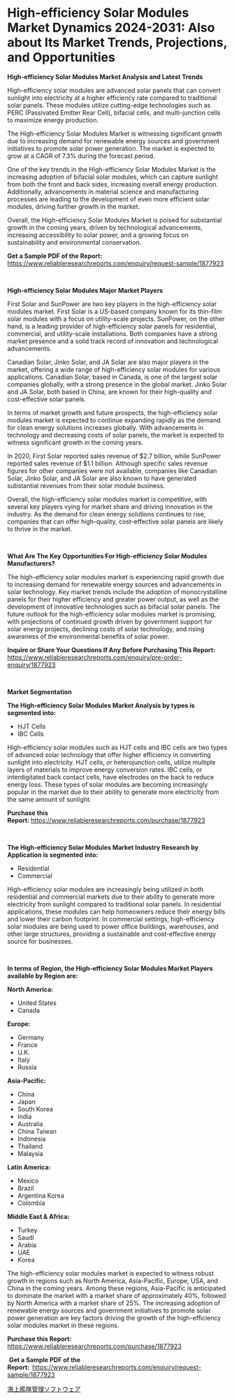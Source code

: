 <p><h1>High-efficiency Solar Modules Market Dynamics 2024-2031: Also about Its Market Trends, Projections, and Opportunities</h1></p><p><strong>High-efficiency Solar Modules Market Analysis and Latest Trends</strong></p>
<p><p>High-efficiency solar modules are advanced solar panels that can convert sunlight into electricity at a higher efficiency rate compared to traditional solar panels. These modules utilize cutting-edge technologies such as PERC (Passivated Emitter Rear Cell), bifacial cells, and multi-junction cells to maximize energy production.</p><p>The High-efficiency Solar Modules Market is witnessing significant growth due to increasing demand for renewable energy sources and government initiatives to promote solar power generation. The market is expected to grow at a CAGR of 7.3% during the forecast period.</p><p>One of the key trends in the High-efficiency Solar Modules Market is the increasing adoption of bifacial solar modules, which can capture sunlight from both the front and back sides, increasing overall energy production. Additionally, advancements in material science and manufacturing processes are leading to the development of even more efficient solar modules, driving further growth in the market.</p><p>Overall, the High-efficiency Solar Modules Market is poised for substantial growth in the coming years, driven by technological advancements, increasing accessibility to solar power, and a growing focus on sustainability and environmental conservation.</p></p>
<p><strong>Get a Sample PDF of the Report:&nbsp;</strong> <a href="https://www.reliableresearchreports.com/enquiry/request-sample/1877923">https://www.reliableresearchreports.com/enquiry/request-sample/1877923</a></p>
<p>&nbsp;</p>
<p><strong>High-efficiency Solar Modules Major Market Players</strong></p>
<p><p>First Solar and SunPower are two key players in the high-efficiency solar modules market. First Solar is a US-based company known for its thin-film solar modules with a focus on utility-scale projects. SunPower, on the other hand, is a leading provider of high-efficiency solar panels for residential, commercial, and utility-scale installations. Both companies have a strong market presence and a solid track record of innovation and technological advancements.</p><p>Canadian Solar, Jinko Solar, and JA Solar are also major players in the market, offering a wide range of high-efficiency solar modules for various applications. Canadian Solar, based in Canada, is one of the largest solar companies globally, with a strong presence in the global market. Jinko Solar and JA Solar, both based in China, are known for their high-quality and cost-effective solar panels.</p><p>In terms of market growth and future prospects, the high-efficiency solar modules market is expected to continue expanding rapidly as the demand for clean energy solutions increases globally. With advancements in technology and decreasing costs of solar panels, the market is expected to witness significant growth in the coming years.</p><p>In 2020, First Solar reported sales revenue of $2.7 billion, while SunPower reported sales revenue of $1.1 billion. Although specific sales revenue figures for other companies were not available, companies like Canadian Solar, Jinko Solar, and JA Solar are also known to have generated substantial revenues from their solar module business.</p><p>Overall, the high-efficiency solar modules market is competitive, with several key players vying for market share and driving innovation in the industry. As the demand for clean energy solutions continues to rise, companies that can offer high-quality, cost-effective solar panels are likely to thrive in the market.</p></p>
<p>&nbsp;</p>
<p><strong>What Are The Key Opportunities For High-efficiency Solar Modules Manufacturers?</strong></p>
<p><p>The high-efficiency solar modules market is experiencing rapid growth due to increasing demand for renewable energy sources and advancements in solar technology. Key market trends include the adoption of monocrystalline panels for their higher efficiency and greater power output, as well as the development of innovative technologies such as bifacial solar panels. The future outlook for the high-efficiency solar modules market is promising, with projections of continued growth driven by government support for solar energy projects, declining costs of solar technology, and rising awareness of the environmental benefits of solar power.</p></p>
<p><strong>Inquire or Share Your Questions If Any Before Purchasing This Report:</strong> <a href="https://www.reliableresearchreports.com/enquiry/pre-order-enquiry/1877923">https://www.reliableresearchreports.com/enquiry/pre-order-enquiry/1877923</a></p>
<p>&nbsp;</p>
<p><strong>Market Segmentation</strong></p>
<p><strong>The High-efficiency Solar Modules Market Analysis by types is segmented into:</strong></p>
<p><ul><li>HJT Cells</li><li>IBC Cells</li></ul></p>
<p><p>High-efficiency solar modules such as HJT cells and IBC cells are two types of advanced solar technology that offer higher efficiency in converting sunlight into electricity. HJT cells, or heterojunction cells, utilize multiple layers of materials to improve energy conversion rates. IBC cells, or interdigitated back contact cells, have electrodes on the back to reduce energy loss. These types of solar modules are becoming increasingly popular in the market due to their ability to generate more electricity from the same amount of sunlight.</p></p>
<p><strong>Purchase this Report:&nbsp;</strong><a href="https://www.reliableresearchreports.com/purchase/1877923">https://www.reliableresearchreports.com/purchase/1877923</a></p>
<p>&nbsp;</p>
<p><strong>The High-efficiency Solar Modules Market Industry Research by Application is segmented into:</strong></p>
<p><ul><li>Residential</li><li>Commercial</li></ul></p>
<p><p>High-efficiency solar modules are increasingly being utilized in both residential and commercial markets due to their ability to generate more electricity from sunlight compared to traditional solar panels. In residential applications, these modules can help homeowners reduce their energy bills and lower their carbon footprint. In commercial settings, high-efficiency solar modules are being used to power office buildings, warehouses, and other large structures, providing a sustainable and cost-effective energy source for businesses.</p></p>
<p>&nbsp;</p>
<p><strong>In terms of Region, the High-efficiency Solar Modules Market Players available by Region are:</strong></p>
<p>
    <p> <strong> North America: </strong>
        <ul>
            <li>United States</li>
            <li>Canada</li>
        </ul>
        </p> 
    <p> <strong> Europe: </strong>
        <ul>
            <li>Germany</li>
            <li>France</li>
            <li>U.K.</li>
            <li>Italy</li>
            <li>Russia</li>
        </ul>
        </p> 
    <p> <strong> Asia-Pacific: </strong>
        <ul>
            <li>China</li>
            <li>Japan</li>
            <li>South Korea</li>
            <li>India</li>
            <li>Australia</li>
            <li>China Taiwan</li>
            <li>Indonesia</li>
            <li>Thailand</li>
            <li>Malaysia</li>
        </ul>
        </p> 
    <p> <strong> Latin America: </strong>
        <ul>
            <li>Mexico</li>
            <li>Brazil</li>
            <li>Argentina Korea</li>
            <li>Colombia</li>
        </ul>
        </p> 
    <p> <strong> Middle East & Africa: </strong>
        <ul>
            <li>Turkey</li>
            <li>Saudi</li>
            <li>Arabia</li>
            <li>UAE</li>
            <li>Korea</li>
        </ul>
    </p>
    </p>
<p><p>The high-efficiency solar modules market is expected to witness robust growth in regions such as North America, Asia-Pacific, Europe, USA, and China in the coming years. Among these regions, Asia-Pacific is anticipated to dominate the market with a market share of approximately 40%, followed by North America with a market share of 25%. The increasing adoption of renewable energy sources and government initiatives to promote solar power generation are key factors driving the growth of the high-efficiency solar modules market in these regions.</p></p>
<p><strong>Purchase this Report: </strong><a href="https://www.reliableresearchreports.com/purchase/1877923">https://www.reliableresearchreports.com/purchase/1877923</a></p>
<p>&nbsp;<strong>Get a Sample PDF of the Report:&nbsp;&nbsp;</strong><a href="https://www.reliableresearchreports.com/enquiry/request-sample/1877923">https://www.reliableresearchreports.com/enquiry/request-sample/1877923</a></p>
<p><strong></strong></p>
<p><p><a href="https://github.com/RodHoppe07/Market-Research-Report-List-1/blob/main/144593317005.md">海上艦隊管理ソフトウェア</a></p></p>